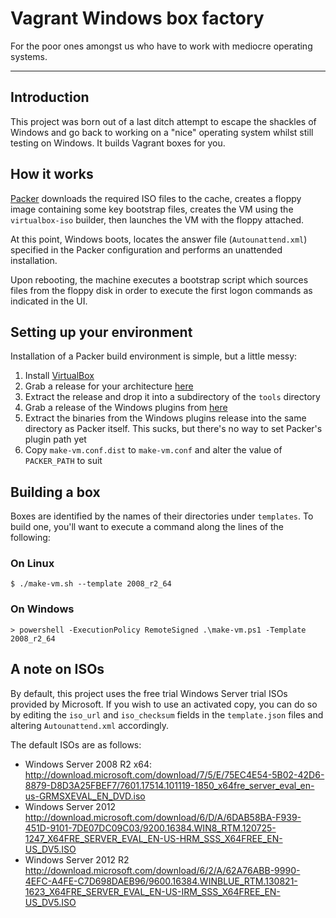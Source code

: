 # Vagrant Windows box factory

For the poor ones amongst us who have to work with mediocre operating systems.

* * *

## Introduction

This project was born out of a last ditch attempt to escape the shackles of
Windows and go back to working on a "nice" operating system whilst still testing
on Windows. It builds Vagrant boxes for you.

## How it works

[Packer](https://www.packer.io/) downloads the required ISO files to the cache,
creates a floppy image containing some key bootstrap files, creates the VM using
the ```virtualbox-iso``` builder, then launches the VM with the floppy attached.

At this point, Windows boots, locates the answer file (```Autounattend.xml```)
specified in the Packer configuration and performs an unattended installation.

Upon rebooting, the machine executes a bootstrap script which sources files from
the floppy disk in order to execute the first logon commands as indicated in the
UI.

## Setting up your environment

Installation of a Packer build environment is simple, but a little messy:

1. Install [VirtualBox](https://www.virtualbox.org/wiki/Downloads)
2. Grab a release for your architecture [here](https://packer.io/downloads.html)
3. Extract the release and drop it into a subdirectory of the ```tools```
   directory
4. Grab a release of the Windows plugins from
   [here](https://github.com/packer-community/packer-windows-plugins/releases)
5. Extract the binaries from the Windows plugins release into the same directory
   as Packer itself. This sucks, but there's no way to set Packer's plugin path
   yet
6. Copy ```make-vm.conf.dist``` to ```make-vm.conf``` and alter the value of
   ```PACKER_PATH``` to suit

## Building a box

Boxes are identified by the names of their directories under ```templates```. To
build one, you'll want to execute a command along the lines of the following:

### On Linux

    $ ./make-vm.sh --template 2008_r2_64

### On Windows

	> powershell -ExecutionPolicy RemoteSigned .\make-vm.ps1 -Template 2008_r2_64

## A note on ISOs

By default, this project uses the free trial Windows Server trial ISOs provided
by Microsoft. If you wish to use an activated copy, you can do so by editing the
```iso_url``` and ```iso_checksum``` fields in the ```template.json``` files and
altering ```Autounattend.xml``` accordingly.

The default ISOs are as follows:

* Windows Server 2008 R2 x64:
  http://download.microsoft.com/download/7/5/E/75EC4E54-5B02-42D6-8879-D8D3A25FBEF7/7601.17514.101119-1850_x64fre_server_eval_en-us-GRMSXEVAL_EN_DVD.iso
* Windows Server 2012
  http://download.microsoft.com/download/6/D/A/6DAB58BA-F939-451D-9101-7DE07DC09C03/9200.16384.WIN8_RTM.120725-1247_X64FRE_SERVER_EVAL_EN-US-HRM_SSS_X64FREE_EN-US_DV5.ISO
* Windows Server 2012 R2
  http://download.microsoft.com/download/6/2/A/62A76ABB-9990-4EFC-A4FE-C7D698DAEB96/9600.16384.WINBLUE_RTM.130821-1623_X64FRE_SERVER_EVAL_EN-US-IRM_SSS_X64FREE_EN-US_DV5.ISO
